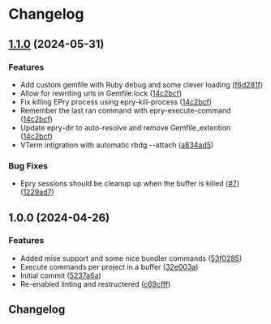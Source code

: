# Changelog

## [1.1.0](https://github.com/QuirkQ/EPry/compare/v1.0.0...v1.1.0) (2024-05-31)


### Features

* Add custom gemfile with Ruby debug and some clever loading ([f6d281f](https://github.com/QuirkQ/EPry/commit/f6d281f7b49bc35c810b3cc6ca06556dfd6f7d7c))
* Allow for rewriting urls in Gemfile.lock ([14c2bcf](https://github.com/QuirkQ/EPry/commit/14c2bcfcf1b199b11e828baf2bc9e8aed6a5c402))
* Fix killing EPry process using epry-kill-process ([14c2bcf](https://github.com/QuirkQ/EPry/commit/14c2bcfcf1b199b11e828baf2bc9e8aed6a5c402))
* Remember the last ran command with epry-execute-command ([14c2bcf](https://github.com/QuirkQ/EPry/commit/14c2bcfcf1b199b11e828baf2bc9e8aed6a5c402))
* Update epry-dir to auto-resolve and remove Gemfile_extention ([14c2bcf](https://github.com/QuirkQ/EPry/commit/14c2bcfcf1b199b11e828baf2bc9e8aed6a5c402))
* VTerm intigration with automatic rbdg --attach ([a834ad5](https://github.com/QuirkQ/EPry/commit/a834ad590131dec496e187f295e60c3fd3086124))


### Bug Fixes

* Epry sessions should be cleanup up when the buffer is killed ([#7](https://github.com/QuirkQ/EPry/issues/7)) ([1229ad7](https://github.com/QuirkQ/EPry/commit/1229ad7853b4c123c2e51de7d47e66bd53e7737d))

## 1.0.0 (2024-04-26)


### Features

* Added mise support and some nice bundler commands ([53f0285](https://github.com/QuirkQ/EPry/commit/53f02851966ef296114a6034b8481e5f6f151c66))
* Execute commands per project in a buffer ([32e003a](https://github.com/QuirkQ/EPry/commit/32e003af68644e188d5519a9b9fae9251f0292f0))
* Initial commit ([5237a6a](https://github.com/QuirkQ/EPry/commit/5237a6a762da5b66e001d2cf737bf31b7ccabfe7))
* Re-enabled linting and restructered ([c69cfff](https://github.com/QuirkQ/EPry/commit/c69cfff7f59d062cf98234f8f3312254681b3f9b))

## Changelog
